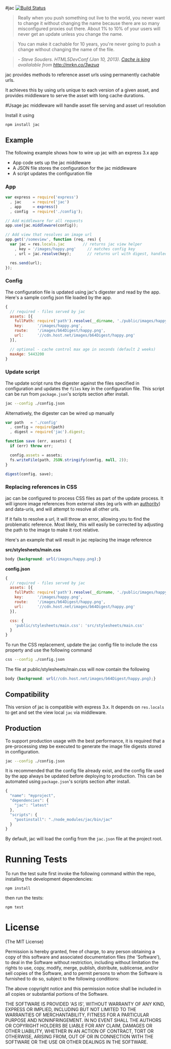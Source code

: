 #jac [![Build Status](https://travis-ci.org/busbud/jac.png)](https://travis-ci.org/busbud/jac)

> Really when you push something out live to the world, you never want to change it without changing the name because
> there are so many misconfigured proxies out there. About 1% to 10% of your users will never get an update
> unless you change the name.

> You can make it cachable for 10 years, you're never going to push a change without changing the name of the file.<br/>

> <cite>- Steve Souders. HTML5DevConf (Jan 10, 2013).
  <a href="http://marakana.com/s/post/1360/cache_is_king_steve_souders_html5_video">Cache is king</a>
  availalable from <a href="http://mrkn.co/3wzua">http://mrkn.co/3wzua</a></cite>


jac provides methods to reference asset urls using permanently cachable urls.

It achieves this by using urls unique to each version of a given asset, and provides middleware to serve the asset with
long cache durations.

#Usage
jac middleware will handle asset file serving and asset url resolution

Install it using

    npm install jac

## Example
The following example shows how to wire up jac with an express 3.x app
 * App code sets up the jac middleware
 * A JSON file stores the configuration for the jac middleware
 * A script updates the configuration file

### App
```js
var express = require('express')
  , jac     = require('jac')
  , app     = express()
  , config  = require('./config');

// Add middleware for all requests
app.use(jac.middleware(config));

// Add view that resolves an image url
app.get('/someview', function (req, res) {
  var jac = res.locals.jac        // returns jac view helper
    , key = '/images/happy.png'     // matches config key
    , url = jac.resolve(key);       // returns url with digest, handled by middleware

  res.send(url);
});
```

### Config
The configuration file is updated using jac's digester and read by the app. Here's a sample config json file loaded
by the app.

```js
{
  // required - files served by jac
  assets: [{
    fullPath: require('path').resolve(__dirname, './public/images/happy.png'),  // local file path
    key:      '/images/happy.png',                                              // key used in views: jac.resolve('/images/happy.png')
    route:    '/images/b64Digest/happy.png',                                    // route for middleware
    url:      '//cdn.host.net/images/b64Digest/happy.png'                       // url output to response and css
  }],

  // optional - cache control max age in seconds (default 2 weeks)
  maxAge: 5443200
}
```

### Update script
The update script runs the digester against the files specified in configuration and updates the `files` key in the
configuration file. This script can be run from `package.json`'s scripts section after install.

```bash
jac --config ./config.json
```

Alternatively, the digester can be wired up manually

```js
var path   = './config'
  , config = require(path)
  , digest = require('jac').digest;

function save (err, assets) {
  if (err) throw err;

  config.assets = assets;
  fs.writeFile(path, JSON.stringify(config, null, 2));
}

digest(config, save);
```

### Replacing references in CSS
jac can be configured to process CSS files as part of the update process. It will ignore image references from external
sites (eg urls with an [authority](http://medialize.github.com/URI.js/docs.html#accessors-authority)) and data-uris,
and will attempt to resolve all other urls.

If it fails to resolve a url, it will throw an error, allowing you to find the problematic reference. Most likely, this
will easily be corrected by adjusting the path to the image to make it root relative.

Here's an example that will result in jac replacing the image reference

__src/stylesheets/main.css__

```css
body {background: url(/images/happy.png);}
```

__config.json__

```js
{
  // required - files served by jac
  assets: [{
    fullPath: require('path').resolve(__dirname, './public/images/happy.png'),  // local file path
    key:      '/images/happy.png',                                              // key used in views: jac.resolve('/images/happy.png')
    route:    '/images/b64Digest/happy.png',                                    // route for middleware
    url:      '//cdn.host.net/images/b64Digest/happy.png'                       // url output to response and css
  }],

  css: {
    'public/stylesheets/main.css': 'src/stylesheets/main.css'                   // format <output>: <input>
  }
}
```

To run the CSS replacement, update the jac config file to include the css property and use the following command

```bash
css --config ./config.json
```

The file at public/stylesheets/main.css will now contain the following

```css
body {background: url(//cdn.host.net/images/b64Digest/happy.png);}
```


## Compatibility
This version of jac is compatible with express 3.x.
It depends on `res.locals` to get and set the view local `jac` via middleware.

## Production
To support production usage with the best performance, it is required that a pre-processing step be executed to
generate the image file digests stored in configuration.

```bash
jac --config ./config.json
```

It is recommended that the config file already exist, and the config file used by the app
always be updated before deploying to production. This can be automated using `package.json`'s
scripts section after install.

```js
{
  "name": "myproject",
  "dependencies": {
    "jac": "latest"
  },
  "scripts": {
    "postinstall": "./node_modules/jac/bin/jac"
  }
}
```

By default, jac will load the config from the `jac.json` file at the project root.

# Running Tests
To run the test suite first invoke the following command within the repo, installing the development dependencies:

    npm install

then run the tests:

    npm test

# License

(The MIT License)

Permission is hereby granted, free of charge, to any person obtaining a copy of this software and associated documentation files (the 'Software'), to deal in the Software without restriction, including without limitation the rights to use, copy, modify, merge, publish, distribute, sublicense, and/or sell copies of the Software, and to permit persons to whom the Software is furnished to do so, subject to the following conditions:

The above copyright notice and this permission notice shall be included in all copies or substantial portions of the Software.

THE SOFTWARE IS PROVIDED 'AS IS', WITHOUT WARRANTY OF ANY KIND, EXPRESS OR IMPLIED, INCLUDING BUT NOT LIMITED TO THE WARRANTIES OF MERCHANTABILITY, FITNESS FOR A PARTICULAR PURPOSE AND NONINFRINGEMENT. IN NO EVENT SHALL THE AUTHORS OR COPYRIGHT HOLDERS BE LIABLE FOR ANY CLAIM, DAMAGES OR OTHER LIABILITY, WHETHER IN AN ACTION OF CONTRACT, TORT OR OTHERWISE, ARISING FROM, OUT OF OR IN CONNECTION WITH THE SOFTWARE OR THE USE OR OTHER DEALINGS IN THE SOFTWARE.